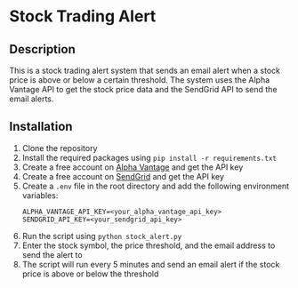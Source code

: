 # Stock Trading Alert

## Description
This is a stock trading alert system that sends an email alert when a stock price is above or below a certain threshold. The system uses the Alpha Vantage API to get the stock price data and the SendGrid API to send the email alerts.

## Installation

1. Clone the repository
2. Install the required packages using `pip install -r requirements.txt`
3. Create a free account on [Alpha Vantage](https://www.alphavantage.co/) and get the API key
4. Create a free account on [SendGrid](https://sendgrid.com/) and get the API key
5. Create a `.env` file in the root directory and add the following environment variables:
    ```
    ALPHA_VANTAGE_API_KEY=<your_alpha_vantage_api_key>
    SENDGRID_API_KEY=<your_sendgrid_api_key>
    ```
6. Run the script using `python stock_alert.py`
7. Enter the stock symbol, the price threshold, and the email address to send the alert to
8. The script will run every 5 minutes and send an email alert if the stock price is above or below the threshold



